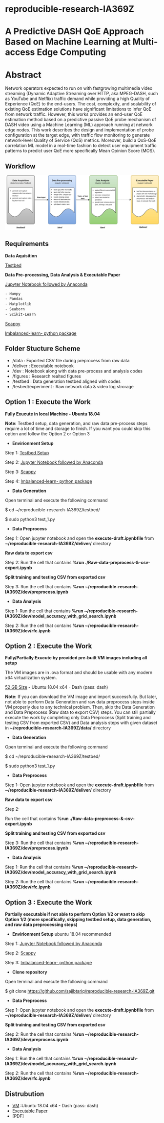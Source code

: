 # reproducible-research-IA369Z

# A Predictive DASH QoE Approach Based on Machine Learning at Multi-access Edge Computing
# Abstract
Network operators expected to run on with fastgrowing multimedia video streaming (Dynamic Adaptive Streaming over HTTP, aka MPEG-DASH, such as YouTube and Netflix) traffic demand while providing a high Quality of Experience (QoE) to the end-users. The cost, complexity, and scalability of existing QoE estimation solutions have significant limitations to infer QoE from network traffic. However, this works provides an end-user QoE estimation method based on a predictive passive QoE probe mechanism of DASH video using a Machine Learning (ML) approach running at network edge nodes. This work describes the design and implementation of probe configuration at the target edge, with traffic flow monitoring to generate network-level Quality of Service (QoS) metrics. Moreover, build a QoS-QoE correlation ML model in a real-time fashion to detect user equipment traffic patterns to predict user QoE more specifically Mean Opinion Score (MOS).

## Workflow
![alt text](https://github.com/sajibtariq/reproducible-research-IA369Z/blob/master/figures/Project%20workflow.jpg?raw=true)

## Requirements
**Data Aquisition**

[Testbed](https://github.com/sajibtariq/reproducible-research-IA369Z/tree/master/testbed)

**Data Pre-processing, Data Analysis & Executable Paper**

[Jupyter Notebook followed by Anaconda](https://docs.anaconda.com/anaconda/install/)
```bash
- Numpy
- Pandas
- Matplotlib
- Seaborn
- Scikit-Learn
```

[Scappy](https://anaconda.org/conda-forge/scapy)

[Imbalanced-learn- python package](https://anaconda.org/conda-forge/imbalanced-learn)

## Folder Stucture Scheme
* /data : Exported CSV file during preprocess from raw data
* /deliver : Executable notebook 
* /dev : Notebook along with data pre-process and analysis codes
* /figures : Research realted figures
* /testbed : Data generation testbed aligned with codes
* /tesbed/experiment : Raw network data & video log strorage

##  Option 1 : Execute the Work

**Fully Exucute in local Machine - Ubuntu 18.04**

**Note:** Testbed setup, data generation, and raw data pre-process steps require a lot of time and storage to finish. If you want you could skip this option and follow the Option 2 or Option 3


* **Envirionment Setup**

Step 1: [Testbed Setup](https://github.com/sajibtariq/reproducible-research-IA369Z/tree/master/testbed)

Step 2: [Jupyter Notebook followed by Anaconda](https://docs.anaconda.com/anaconda/install/)

Step 3: [Scappy](https://anaconda.org/conda-forge/scapy)

Step 4: [Imbalanced-learn- python package](https://anaconda.org/conda-forge/imbalanced-learn)


* **Data Generation**

Open terminal and execute the following command

$ cd ~/reproducible-research-IA369Z/testbed/

$ sudo python3 test_1.py


* **Data Preprocess** 

Step 1: Open jupyter notebook and open the **execute-draft.ipynbfile** from **~/reproducible-research-IA369Z/deliver/** directory

**Raw data to export csv**

Step 2: 
Run the cell that contains  **%run ./Raw-data-preprocess-&-csv-export.ipynb**  

**Split training and testing CSV from exported csv**

Step 3:  Run the cell that contains  **%run ~/reproducible-research-IA369Z/dev/preprocess.ipynb** 


* **Data Analysis**

Step 1:  Run the cell that contains  **%run ~/reproducible-research-IA369Z/dev/model_accuracy_with_grid_search.ipynb**

Step 2:  Run the cell that contains  **%run ~/reproducible-research-IA369Z/dev/rfc.ipynb** 


##  Option 2 : Execute the Work


**Fully/Partially Exucute by provided pre-built VM images including all setup**

The VM images are in .ova format and should be usable with any modern x64 virtualization system.

[52 GB Size](https://drive.google.com/open?id=1lwCD_fe47DXEOuD1L1LbO8a6otn_8WTq) - Ubuntu 18.04 x64 - Dash (pass: dash)

**Note:** If you can download the  VM image and import successfully. But later,  not able to perform Data Generation and raw data preprocess steps inside VM properly due to any technical problem. Then, skip the Data Generation and Data Preprocess (Raw data to export CSV) steps. You can still partially execute the work by completing  only  Data Preprocess (Split training and testing CSV from exported CSV)  and Data analysis steps with given dataset in  **~/reproducible-research-IA369Z/data/** directory 


* **Data Generation**

Open terminal and execute the following command

$ cd ~/reproducible-research-IA369Z/testbed/

$ sudo python3 test_1.py

* **Data Preprocess** 

Step 1: Open jupyter notebook and open the **execute-draft.ipynbfile** from **~/reproducible-research-IA369Z/deliver/** directory

**Raw data to export csv**

Step 2: 

Run the cell that contains  **%run ./Raw-data-preprocess-&-csv-export.ipynb**  

**Split training and testing CSV from exported csv**

Step 3:  Run the cell that contains  **%run ~/reproducible-research-IA369Z/dev/preprocess.ipynb**  


* **Data Analysis**

Step 1:  Run the cell that contains  **%run ~/reproducible-research-IA369Z/dev/model_accuracy_with_grid_search.ipynb**

Step 2:  Run the cell that contains  **%run ~/reproducible-research-IA369Z/dev/rfc.ipynb** 


##  Option 3 : Execute the Work

**Partially executable if not able to perform Option 1/2 or want to skip Option 1/2 (more specifically, skipping testbed setup, data generation, and raw data preprocessing steps)**


* **Envirionment Setup** ubuntu 18.04 recommended

Step 1: [Jupyter Notebook followed by Anaconda](https://docs.anaconda.com/anaconda/install/)

Step 2: [Scappy](https://anaconda.org/conda-forge/scapy)

Step 3: [Imbalanced-learn- python package](https://anaconda.org/conda-forge/imbalanced-learn)


* **Clone repository** 

Open terminal and execute the following command

$ git clone https://github.com/sajibtariq/reproducible-research-IA369Z.git


* **Data Preprocess**

Step 1: Open jupyter notebook and open the **execute-draft.ipynbfile** from **~/reproducible-research-IA369Z/deliver/** directory

**Split training and testing CSV from exported csv**

Step 2:  Run the cell that contains  **%run ~/reproducible-research-IA369Z/dev/preprocess.ipynb** 



* **Data Analysis**


Step 1:  Run the cell that contains  **%run ~/reproducible-research-IA369Z/dev/model_accuracy_with_grid_search.ipynb** 

Step 2:  Run the cell that contains  **%run ~/reproducible-research-IA369Z/dev/rfc.ipynb** 



## Distrubution
- [VM](https://drive.google.com/open?id=1lwCD_fe47DXEOuD1L1LbO8a6otn_8WTq) :Ubuntu 18.04 x64 - Dash (pass: dash)
- [Executable Paper](https://github.com/sajibtariq/reproducible-research-IA369Z/blob/master/deliver/third-draft.ipynb)
- [PDF]
